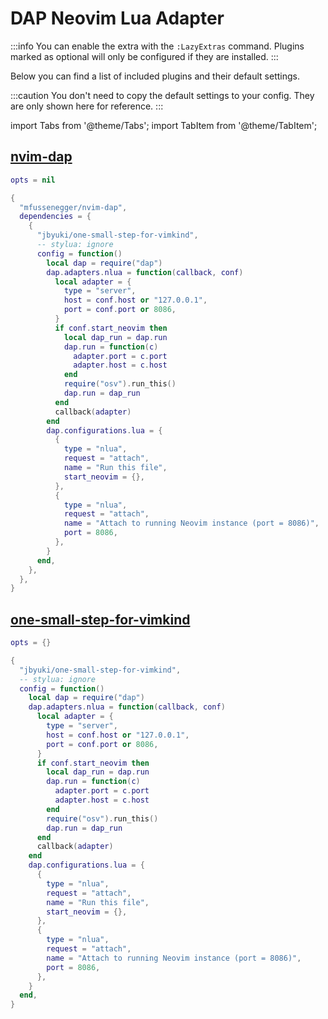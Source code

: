 # DAP Neovim Lua Adapter

<!-- plugins:start -->

:::info
You can enable the extra with the `:LazyExtras` command.
Plugins marked as optional will only be configured if they are installed.
:::

Below you can find a list of included plugins and their default settings.

:::caution
You don't need to copy the default settings to your config.
They are only shown here for reference.
:::

import Tabs from '@theme/Tabs';
import TabItem from '@theme/TabItem';

## [nvim-dap](https://github.com/mfussenegger/nvim-dap)

<Tabs>

<TabItem value="opts" label="Options">

```lua
opts = nil
```

</TabItem>


<TabItem value="code" label="Full Spec">

```lua
{
  "mfussenegger/nvim-dap",
  dependencies = {
    {
      "jbyuki/one-small-step-for-vimkind",
      -- stylua: ignore
      config = function()
        local dap = require("dap")
        dap.adapters.nlua = function(callback, conf)
          local adapter = {
            type = "server",
            host = conf.host or "127.0.0.1",
            port = conf.port or 8086,
          }
          if conf.start_neovim then
            local dap_run = dap.run
            dap.run = function(c)
              adapter.port = c.port
              adapter.host = c.host
            end
            require("osv").run_this()
            dap.run = dap_run
          end
          callback(adapter)
        end
        dap.configurations.lua = {
          {
            type = "nlua",
            request = "attach",
            name = "Run this file",
            start_neovim = {},
          },
          {
            type = "nlua",
            request = "attach",
            name = "Attach to running Neovim instance (port = 8086)",
            port = 8086,
          },
        }
      end,
    },
  },
}
```

</TabItem>

</Tabs>

## [one-small-step-for-vimkind](https://github.com/jbyuki/one-small-step-for-vimkind)

<Tabs>

<TabItem value="opts" label="Options">

```lua
opts = {}
```

</TabItem>


<TabItem value="code" label="Full Spec">

```lua
{
  "jbyuki/one-small-step-for-vimkind",
  -- stylua: ignore
  config = function()
    local dap = require("dap")
    dap.adapters.nlua = function(callback, conf)
      local adapter = {
        type = "server",
        host = conf.host or "127.0.0.1",
        port = conf.port or 8086,
      }
      if conf.start_neovim then
        local dap_run = dap.run
        dap.run = function(c)
          adapter.port = c.port
          adapter.host = c.host
        end
        require("osv").run_this()
        dap.run = dap_run
      end
      callback(adapter)
    end
    dap.configurations.lua = {
      {
        type = "nlua",
        request = "attach",
        name = "Run this file",
        start_neovim = {},
      },
      {
        type = "nlua",
        request = "attach",
        name = "Attach to running Neovim instance (port = 8086)",
        port = 8086,
      },
    }
  end,
}
```

</TabItem>

</Tabs>

<!-- plugins:end -->
